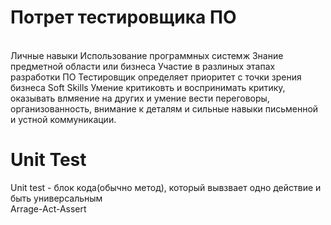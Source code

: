 # Потрет тестировщика ПО

<BR> Личные навыки
  Использование программных системж
  Знание предметной области или бизнеса
  Участие в разлиных этапах разработки ПО
Тестировщик определяет приоритет с точки зрения бизнеса
  Soft Skills
    Умение критиковть и воспринимать критику, оказывать влмяение на других и умение вести переговоры, организованность, внимание к деталям и сильные навыки письменной и устной коммуникации.
  
# Unit Test

  Unit test - блок кода(обычно метод), который вывзвает одно действие и быть универсальным
  <br> Arrage-Act-Assert
  
